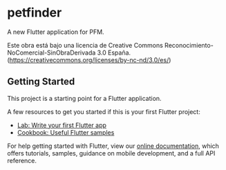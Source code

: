 # petfinder

A new Flutter application for PFM.

Este obra está bajo una licencia de Creative Commons Reconocimiento-NoComercial-SinObraDerivada 3.0 España. (https://creativecommons.org/licenses/by-nc-nd/3.0/es/)

## Getting Started

This project is a starting point for a Flutter application.

A few resources to get you started if this is your first Flutter project:

- [Lab: Write your first Flutter app](https://flutter.dev/docs/get-started/codelab)
- [Cookbook: Useful Flutter samples](https://flutter.dev/docs/cookbook)

For help getting started with Flutter, view our
[online documentation](https://flutter.dev/docs), which offers tutorials,
samples, guidance on mobile development, and a full API reference.
